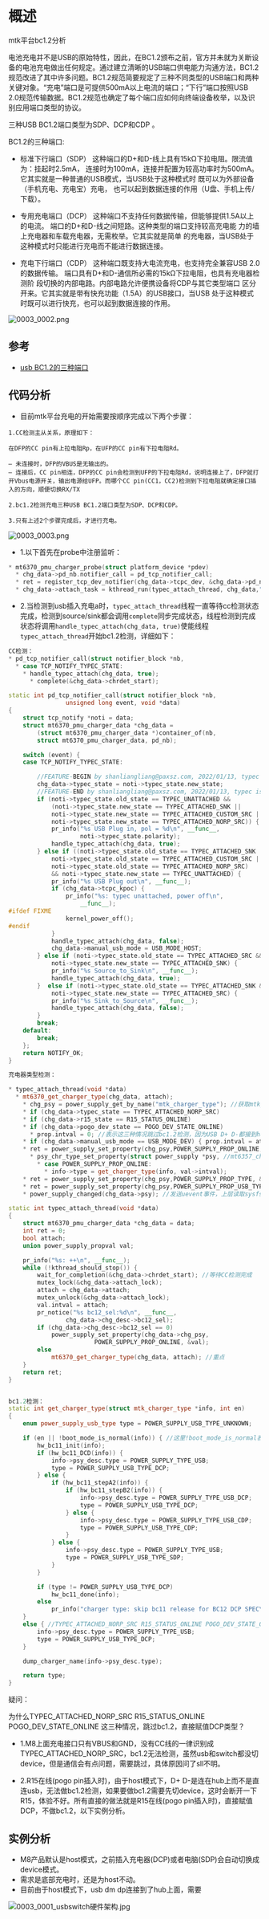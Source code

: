 # 概述
mtk平台bc1.2分析

电池充电并不是USB的原始特性，因此，在BC1.2颁布之前，官方并未就为关断设备的电池充电做出任何规定。通过建立清晰的USB端口供电能力沟通方法，BC1.2规范改进了其中许多问题。BC1.2规范简要规定了三种不同类型的USB端口和两种关键对象。“充电”端口是可提供500mA以上电流的端口；“下行”端口按照USB 2.0规范传输数据。BC1.2规范也确定了每个端口应如何向终端设备枚举，以及识别应用端口类型的协议。

三种USB BC1.2端口类型为SDP、DCP和CDP 。

 BC1.2的三种端口:

* 标准下行端口（SDP）
	这种端口的D+和D-线上具有15kΩ下拉电阻。限流值为：挂起时2.5mA，
	连接时为100mA，连接并配置为较高功率时为500mA。
	它其实就是一种普通的USB模式，当USB处于这种模式时
	既可以为外部设备（手机充电、充电宝）充电，
	也可以起到数据连接的作用（U盘、手机上传/下载）。

* 专用充电端口（DCP）
	这种端口不支持任何数据传输，但能够提供1.5A以上的电流。
	端口的D+和D-线之间短路。这种类型的端口支持较高充电能
	力的墙上充电器和车载充电器，无需枚举。它其实就是简单
	的充电器，当USB处于这种模式时只能进行充电而不能进行数据连接。

* 充电下行端口（CDP）
	这种端口既支持大电流充电，也支持完全兼容USB 2.0的数据传输。
	端口具有D+和D-通信所必需的15kΩ下拉电阻，也具有充电器检测阶
	段切换的内部电路。内部电路允许便携设备将CDP与其它类型端口
	区分开来。它其实就是带有快充功能（1.5A）的USB接口，当USB
	处于这种模式时既可以进行快充，也可以起到数据连接的作用。

![0003_0002.png](images/0003_0002.png)

## 参考

* [usb BC1.2的三种端口](https://blog.csdn.net/u011006622/article/details/53355237?spm=1001.2101.3001.6650.2&utm_medium=distribute.pc_relevant.none-task-blog-2%7Edefault%7ECTRLIST%7Edefault-2-53355237-blog-108532889.pc_relevant_aa&depth_1-utm_source=distribute.pc_relevant.none-task-blog-2%7Edefault%7ECTRLIST%7Edefault-2-53355237-blog-108532889.pc_relevant_aa&utm_relevant_index=5)

## 代码分析

* 目前mtk平台充电的开始需要按顺序完成以下两个步骤：

```
1.CC检测主从关系，原理如下：

在DFP的CC pin有上拉电阻Rp，在UFP的CC pin有下拉电阻Rd。

— 未连接时，DFP的VBUS是无输出的。
— 连接后，CC pin相连，DFP的CC pin会检测到UFP的下拉电阻Rd，说明连接上了，DFP就打开Vbus电源开关，输出电源给UFP。而哪个CC pin(CC1，CC2)检测到下拉电阻就确定接口插入的方向，顺便切换RX/TX

2.bc1.2检测充电三种USB BC1.2端口类型为SDP、DCP和CDP。

3.只有上述2个步骤完成后，才进行充电。
```

![0003_0003.png](images/0003_0003.png)

* 1.以下首先在probe中注册监听：

```C++
* mt6370_pmu_charger_probe(struct platform_device *pdev)
  * chg_data->pd_nb.notifier_call = pd_tcp_notifier_call;
  * ret = register_tcp_dev_notifier(chg_data->tcpc_dev, &chg_data->pd_nb,TCP_NOTIFY_TYPE_ALL); //监听typec事件
  * chg_data->attach_task = kthread_run(typec_attach_thread, chg_data,"attach_thread"); //创建typec_attach_thread线程完成bc1.2充电器类型检测
```

* 2.当检测到usb插入充电a时，`typec_attach_thread`线程一直等待cc检测状态完成，检测到source/sink都会调用`complete`同步完成状态，线程检测到完成状态将调用`handle_typec_attach(chg_data, true)`使能线程`typec_attach_thread`开始bc1.2检测，详细如下：

```C++
CC检测：
* pd_tcp_notifier_call(struct notifier_block *nb,
  * case TCP_NOTIFY_TYPEC_STATE:
    * handle_typec_attach(chg_data, true);
      * complete(&chg_data->chrdet_start);

static int pd_tcp_notifier_call(struct notifier_block *nb,
				unsigned long event, void *data)
{
	struct tcp_notify *noti = data;
	struct mt6370_pmu_charger_data *chg_data =
		(struct mt6370_pmu_charger_data *)container_of(nb,
		struct mt6370_pmu_charger_data, pd_nb);

	switch (event) {
	case TCP_NOTIFY_TYPEC_STATE:

		//FEATURE-BEGIN by shanliangliang@paxsz.com, 2022/01/13, typec is norp_src, no need to do bc11 detect
		chg_data->typec_state = noti->typec_state.new_state;
		//FEATURE-END by shanliangliang@paxsz.com, 2022/01/13, typec is norp_src, no need to do bc11 detect
		if (noti->typec_state.old_state == TYPEC_UNATTACHED &&
		    (noti->typec_state.new_state == TYPEC_ATTACHED_SNK ||
		    noti->typec_state.new_state == TYPEC_ATTACHED_CUSTOM_SRC ||
		    noti->typec_state.new_state == TYPEC_ATTACHED_NORP_SRC)) {
			pr_info("%s USB Plug in, pol = %d\n", __func__,
					noti->typec_state.polarity);
			handle_typec_attach(chg_data, true);
		} else if ((noti->typec_state.old_state == TYPEC_ATTACHED_SNK ||
		    noti->typec_state.old_state == TYPEC_ATTACHED_CUSTOM_SRC ||
			noti->typec_state.old_state == TYPEC_ATTACHED_NORP_SRC)
			&& noti->typec_state.new_state == TYPEC_UNATTACHED) {
			pr_info("%s USB Plug out\n", __func__);
			if (chg_data->tcpc_kpoc) {
				pr_info("%s: typec unattached, power off\n",
					__func__);
#ifdef FIXME
				kernel_power_off();
#endif
			}
			handle_typec_attach(chg_data, false);
			chg_data->manual_usb_mode = USB_MODE_HOST;
		} else if (noti->typec_state.old_state == TYPEC_ATTACHED_SRC &&
			noti->typec_state.new_state == TYPEC_ATTACHED_SNK) {
			pr_info("%s Source_to_Sink\n", __func__);
			handle_typec_attach(chg_data, true);
		}  else if (noti->typec_state.old_state == TYPEC_ATTACHED_SNK &&
			noti->typec_state.new_state == TYPEC_ATTACHED_SRC) {
			pr_info("%s Sink_to_Source\n", __func__);
			handle_typec_attach(chg_data, false);
		}
		break;
	default:
		break;
	};
	return NOTIFY_OK;
}

充电器类型检测：

* typec_attach_thread(void *data)
  * mt6370_get_charger_type(chg_data, attach); 
    * chg_psy = power_supply_get_by_name("mtk_charger_type"); //获取mtk_charger_type psy设备，这里关联mt6357_charger_type.c
    * if (chg_data->typec_state == TYPEC_ATTACHED_NORP_SRC) 
    * if (chg_data->r15_state == R15_STATUS_ONLINE)
    * if (chg_data->pogo_dev_state == POGO_DEV_STATE_ONLINE)
      * prop.intval = 0; //表示这三种情况跳过bc1.2检测，因为USB D+ D-都接到hub上面了，无法识别。
    * if (chg_data->manual_usb_mode == USB_MODE_DEV) { prop.intval = attach;} //设备切为device时才进行bc1.2检测
    * ret = power_supply_set_property(chg_psy,POWER_SUPPLY_PROP_ONLINE, &prop);
      * psy_chr_type_set_property(struct power_supply *psy, //mt6357_charger_type.c
        * case POWER_SUPPLY_PROP_ONLINE:
          * info->type = get_charger_type(info, val->intval);
    * ret = power_supply_set_property(chg_psy,POWER_SUPPLY_PROP_TYPE, &prop2);
    * ret = power_supply_set_property(chg_psy,POWER_SUPPLY_PROP_USB_TYPE, &prop3);
    * power_supply_changed(chg_data->psy); //发送uevent事件，上层读取sysfs节点

static int typec_attach_thread(void *data)
{
	struct mt6370_pmu_charger_data *chg_data = data;
	int ret = 0;
	bool attach;
	union power_supply_propval val;

	pr_info("%s: ++\n", __func__);
	while (!kthread_should_stop()) {
		wait_for_completion(&chg_data->chrdet_start); //等待CC检测完成
		mutex_lock(&chg_data->attach_lock);
		attach = chg_data->attach;
		mutex_unlock(&chg_data->attach_lock);
		val.intval = attach;
		pr_notice("%s bc12_sel:%d\n", __func__,
				chg_data->chg_desc->bc12_sel);
		if (chg_data->chg_desc->bc12_sel == 0)
			power_supply_set_property(chg_data->chg_psy,
						POWER_SUPPLY_PROP_ONLINE, &val);
		else
			mt6370_get_charger_type(chg_data, attach); //重点
	}
	return ret;
}


bc1.2检测：
static int get_charger_type(struct mtk_charger_type *info, int en)
{
	enum power_supply_usb_type type = POWER_SUPPLY_USB_TYPE_UNKNOWN;

	if (en || !boot_mode_is_normal(info)) { //这里!boot_mode_is_normal表示meta模式下做bc1.2，由于工厂夹具没有CC线，typec识别成TYPEC_ATTACHED_NORP_SRC，由于底座充电需求(疑问中有解释)，会跳过bc1.2，
		hw_bc11_init(info);
		if (hw_bc11_DCD(info)) {
			info->psy_desc.type = POWER_SUPPLY_TYPE_USB;
			type = POWER_SUPPLY_USB_TYPE_DCP;
		} else {
			if (hw_bc11_stepA2(info)) {
				if (hw_bc11_stepB2(info)) {
					info->psy_desc.type = POWER_SUPPLY_TYPE_USB_DCP;
					type = POWER_SUPPLY_USB_TYPE_DCP;
				} else {
					info->psy_desc.type = POWER_SUPPLY_TYPE_USB_CDP;
					type = POWER_SUPPLY_USB_TYPE_CDP;
				}
			} else {
				info->psy_desc.type = POWER_SUPPLY_TYPE_USB;
				type = POWER_SUPPLY_USB_TYPE_SDP;
			}
		}

		if (type != POWER_SUPPLY_USB_TYPE_DCP)
			hw_bc11_done(info);
		else
			pr_info("charger type: skip bc11 release for BC12 DCP SPEC\n");
	}
	else { //TYPEC_ATTACHED_NORP_SRC R15_STATUS_ONLINE POGO_DEV_STATE_ONLINE 这三种情况，跳过bc1.2，直接赋值DCP类型。
		info->psy_desc.type = POWER_SUPPLY_TYPE_USB;
		type = POWER_SUPPLY_USB_TYPE_DCP;
	}

	dump_charger_name(info->psy_desc.type);

	return type;
}
```

疑问：

为什么TYPEC_ATTACHED_NORP_SRC R15_STATUS_ONLINE POGO_DEV_STATE_ONLINE 这三种情况，跳过bc1.2，直接赋值DCP类型？

* 1.M8上面充电接口只有VBUS和GND，没有CC线的一律识别成TYPEC_ATTACHED_NORP_SRC，bc1.2无法检测，虽然usb和switch都没切device，但是通信会有点问题，需要跳过，具体原因问了sll不明。

* 2.R15在线(pogo pin插入时)，由于host模式下，D+ D-是连在hub上而不是直连usb，无法做bc1.2检测，如果要做bc1.2需要先切device，这时会断开一下R15，体验不好。所有直接的做法就是R15在线(pogo pin插入时)，直接赋值DCP，不做bc1.2，以下实例分析。



## 实例分析

* M8产品默认是host模式，之前插入充电器(DCP)或者电脑(SDP)会自动切换成device模式。
* 需求是底部充电时，还是为host不动。
* 目前由于host模式下，usb dm dp连接到了hub上面，需要

![0003_0001_usbswitch硬件架构.jpg](images/0003_0001_usbswitch硬件架构.jpg)
